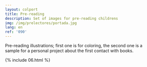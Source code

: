 ```yaml
---
layout: colport
title: Pre-reading
description: Set of images for pre-reading childrens
img: /img/prelectores/portada.jpg
lang: en
ref: '090'
---
```


Pre-reading illustrations; first one is for coloring, the second one is a sample for a personal project about the first contact with books.

{% include 06.html %}
